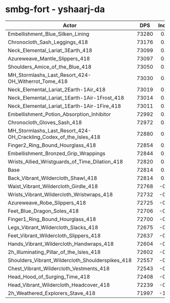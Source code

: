# smbg-fort - yshaarj-da
| Actor | DPS | Increase |
|---|:---:|:---:|
|Embellishment_Blue_Silken_Lining|73280|0.64%|
|Chronocloth_Sash_Leggings_418|73176|0.50%|
|Neck_Elemental_Lariat_3Earth_418|73099|0.39%|
|Azureweave_Mantle_Slippers_418|73097|0.39%|
|Shoulders_Amice_of_the_Blue_418|73050|0.32%|
|MH_Stormlashs_Last_Resort_424-OH_Witherrot_Tome_418|73030|0.30%|
|Neck_Elemental_Lariat_2Earth-1Air_418|73019|0.28%|
|Neck_Elemental_Lariat_1Earth-1Air-1Frost_418|73014|0.27%|
|Neck_Elemental_Lariat_1Earth-1Air-1Fire_418|73011|0.27%|
|Embellishment_Potion_Absorption_Inhibitor|72992|0.24%|
|Chronocloth_Gloves_Sash_418|72972|0.22%|
|MH_Stormlashs_Last_Resort_424-OH_Crackling_Codex_of_the_Isles_418|72880|0.09%|
|Finger2_Ring_Bound_Hourglass_418|72854|0.05%|
|Embellishment_Bronzed_Grip_Wrappings|72844|0.04%|
|Wrists_Allied_Wristguards_of_Time_Dilation_418|72820|0.01%|
|Base|72814|0.00%|
|Back_Vibrant_Wildercloth_Shawl_418|72814|0.00%|
|Waist_Vibrant_Wildercloth_Girdle_418|72768|-0.06%|
|Wrists_Vibrant_Wildercloth_Wristwraps_418|72732|-0.11%|
|Azureweave_Robe_Slippers_418|72725|-0.12%|
|Feet_Blue_Dragon_Soles_418|72706|-0.15%|
|Finger1_Ring_Bound_Hourglass_418|72700|-0.16%|
|Legs_Vibrant_Wildercloth_Slacks_418|72675|-0.19%|
|Feet_Vibrant_Wildercloth_Slippers_418|72637|-0.24%|
|Hands_Vibrant_Wildercloth_Handwraps_418|72604|-0.29%|
|2h_Illuminating_Pillar_of_the_Isles_418|72602|-0.29%|
|Shoulders_Vibrant_Wildercloth_Shoulderspikes_418|72557|-0.35%|
|Chest_Vibrant_Wildercloth_Vestments_418|72543|-0.37%|
|Head_Hood_of_Surging_Time_418|72408|-0.56%|
|Head_Vibrant_Wildercloth_Headcover_418|72239|-0.79%|
|2h_Weathered_Explorers_Stave_418|71997|-1.12%|
